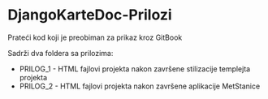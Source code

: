 # DjangoKarteDoc-Prilozi
Prateći kod koji je preobiman za prikaz kroz GitBook

Sadrži dva foldera sa prilozima:

* PRILOG_1 - HTML fajlovi projekta nakon završene stilizacije templejta projekta
* PRILOG_2 - HTML fajlovi projekta nakon završene aplikacije MetStanice
